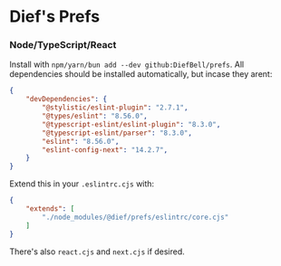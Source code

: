 # Dief's Prefs

### Node/TypeScript/React
Install with `npm/yarn/bun add --dev github:DiefBell/prefs`.
All dependencies should be installed automatically, but incase they arent:
```json
{
	"devDependencies": {
		"@stylistic/eslint-plugin": "2.7.1",
		"@types/eslint": "8.56.0",
		"@typescript-eslint/eslint-plugin": "8.3.0",
		"@typescript-eslint/parser": "8.3.0",
		"eslint": "8.56.0",
		"eslint-config-next": "14.2.7",
	}
}
```

Extend this in your `.eslintrc.cjs` with:
```json
{
	"extends": [
		"./node_modules/@dief/prefs/eslintrc/core.cjs"
	]
}
```
There's also `react.cjs` and `next.cjs` if desired.
